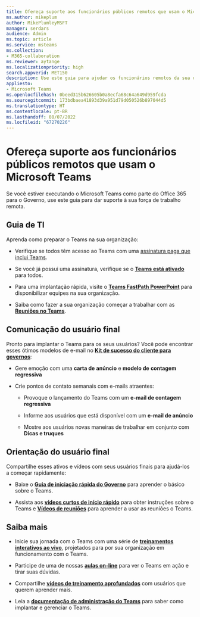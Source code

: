 ```yaml
---
title: Ofereça suporte aos funcionários públicos remotos que usam o Microsoft Teams
ms.author: mikeplum
author: MikePlumleyMSFT
manager: serdars
audience: Admin
ms.topic: article
ms.service: msteams
ms.collection:
- M365-collaboration
ms.reviewer: aytange
ms.localizationpriority: high
search.appverid: MET150
description: Use este guia para ajudar os funcionários remotos da sua organização a serem produtivos usando o Microsoft Teams, especialmente quando estiverem trabalhando em casa (WFH) em resposta à epidemia do COVID-19 (Coronavírus).
appliesto:
- Microsoft Teams
ms.openlocfilehash: 0beed315b626605b0a8ecfa68c64a649d959fcda
ms.sourcegitcommit: 173bdbaea41893d39a951d79d050526b897044d5
ms.translationtype: HT
ms.contentlocale: pt-BR
ms.lasthandoff: 08/07/2022
ms.locfileid: "67270226"
---
```

# <a name="support-remote-government-workers-using-microsoft-teams"></a>Ofereça suporte aos funcionários públicos remotos que usam o Microsoft Teams

Se você estiver executando o Microsoft Teams como parte do Office 365 para o Governo, use este guia para dar suporte à sua força de trabalho remota.


## <a name="it-guidance"></a>Guia de TI

Aprenda como preparar o Teams na sua organização:

  - Verifique se todos têm acesso ao Teams com uma [assinatura paga que inclui Teams](/office365/servicedescriptions/teams-service-description). 

  - Se você já possui uma assinatura, verifique se o **[Teams está ativado](../user-access.md)** para todos.

  - Para uma implantação rápida, visite o [**Teams FastPath PowerPoint**](https://aka.ms/TeamsGovFastPath) para disponibilizar equipes na sua organização.

  - Saiba como fazer a sua organização começar a trabalhar com as **[Reuniões no Teams](../tutorial-meetings-in-teams.yml)**.

## <a name="end-user-communication"></a>Comunicação do usuário final

Pronto para implantar o Teams para os seus usuários? Você pode encontrar esses ótimos modelos de e-mail no **[Kit de sucesso do cliente para governos](https://aka.ms/TeamsCSKGov)**:

  - Gere emoção com uma **carta de** **anúncio** e **modelo de** **contagem regressiva**

  - Crie pontos de contato semanais com e-mails atraentes:
    
      - Provoque o lançamento do Teams com um **e-mail de contagem regressiva**
    
      - Informe aos usuários que está disponível com um **e-mail de anúncio**
    
      - Mostre aos usuários novas maneiras de trabalhar em conjunto com **Dicas e truques**

## <a name="end-user-guidance"></a>Orientação do usuário final

Compartilhe esses ativos e vídeos com seus usuários finais para ajudá-los a começar rapidamente:

  - Baixe o **[Guia de iniciação rápida do Governo](https://aka.ms/quickstartgov)** para aprender o básico sobre o Teams.

  - Assista aos **[vídeos curtos de início rápido](https://support.office.com/article/video-what-is-microsoft-teams-422bf3aa-9ae8-46f1-83a2-e65720e1a34d?wt.mc_id=otc_microsoft_teams)** para obter instruções sobre o Teams e **[Vídeos de reuniões](https://support.office.com/article/join-a-teams-meeting-078e9868-f1aa-4414-8bb9-ee88e9236ee4)** para aprender a usar as reuniões o Teams.

## <a name="learn-more"></a>Saiba mais

  - Inicie sua jornada com o Teams com uma série de **[treinamentos interativos ao vivo](../instructor-led-training-teams-landing-page.yml)**, projetados para por sua organização em funcionamento com o Teams.

  - Participe de uma de nossas **[aulas on-line](../instructor-led-training-teams-landing-page.yml)** para ver o Teams em ação e tirar suas dúvidas.

  - Compartilhe **[vídeos de treinamento aprofundados](https://www.youtube.com/playlist?list=PLXPr7gfUMmKzR7_jXN5s886apYoHNC3Xk)** com usuários que querem aprender mais.

  - Leia a **[documentação de administração do Teams](../index.yml)** para saber como implantar e gerenciar o Teams.